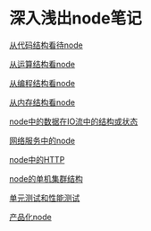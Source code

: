 # 深入浅出node笔记

[从代码结构看待node](从代码结构看待node.md)

[从运算结构看node]()

[从编程结构看node]()

[从内存结构看node]()

[node中的数据在IO流中的结构或状态]()

[网络服务中的node]()

[node中的HTTP]()

[node的单机集群结构]()

[单元测试和性能测试]()

[产品化node]()